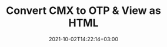 ---
############################# Static ############################
layout: "autogen"
date: 2021-10-02T14:22:14+03:00
draft: false
path: "total/net/conversion/cmx-to-otp/"

############################# Head ############################
head_title: "Convert CMX to OTP in C# VB.NET & View as HTML"
head_description: "Code example to convert CMX to OTP and 100+ other file formats in .NET (C#, VB.NET, ASP.NET & .NET Core) applications. Display the Converted OTP document as HTML viewer."

############################# Header ############################
title: "Convert CMX to OTP & View as HTML"
description: "Programmatically convert CMX to OTP in .NET applications using flexible options to customize the resultant document. Convert the complete document or specific pages based on page numbers or selective page ranges using the .NET document conversion library."

############################# SubMenu ############################
submenu:
    enable: false

############################# Content ############################
content:
    enable: true
    block:
    - title_left: "CMX to OTP Conversion in C# .NET"
      content_left: |
          CMX to OTP file conversion using C#. Add watermark and view the converted document as HTML without using any external software.

          -   Create **Converter** object to convert CMX document
          -   Set the convert options for OTP format
          -   Call **Convert** method of **Converter** class instance for conversion to OTP
          -   Set options for HTML viewer
          -   Create **Viewer** object to view converted OTP as HTML
          
      title_right: "Convert Whole Document or Specific Pages"
      content_right: |
          You require `GroupDocs.Conversion` & `GroupDocs.Viewer` namespaces to convert between a wide range of popular document types such as PDF, Microsoft Word, Excel, PowerPoint, Project, Outlook, HTML, diagrams and image file formats. Explore other [.NET APIs for Office documents](https://products.conholdate.com/total/net/) as offered by Conholdate.Total.
          
          Get the respective assembly files from the [downloads](https://downloads.conholdate.com/total/net) or fetch the whole package from [Nuget](https://www.nuget.org/packages/Conholdate.Total/) to add 'Conholdate.Total` directly in your workspace.
          
      code: |
          ```cs {linenos=false}
          // Convert CMX to OTP using GroupDocs.Conversion API
          // Create Converter object to convert CMX document
          using (Converter converter = new Converter("input.cmx"))
          {
              // set the convert options for OTP format
              var convertOptions = converter.GetPossibleConversions()["otp"].ConvertOptions;

              // convert to OTP format
              converter.Convert("output.otp", convertOptions);
          }

          // Set options for HTML viewer
          HtmlViewOptions viewOptions = HtmlViewOptions.ForEmbeddedResources("output{0}.html");

          // Create Viewer object to view converted OTP as HTML
          using (Viewer viewer = new Viewer("output.otp"))
          {
              viewer.View(viewOptions);
          }
          ```
    - title_left: "Add Watermark to Converted OTP in C#"
      content_left: |
          Accurately convert documents (CMX to OTP) exactly as the original file and apply text or image watermarks to the converted document pages using C# .NET.

          -   Create **Converter** object to convert CMX document
          -   Create new instance of **WatermarkOptions** class
          -   Specify watermark properties (color, width, text, image etc)
          -   Instantiate the proper **ConvertOptions** class
          -   Set **Watermark** property of the **ConvertOptions** instance
          -   Call **Convert** method of **Converter** class instance for conversion to OTP
        
      title_right: "Source Document Information Extraction"
      content_right: |
          The documents information extraction feature not only allows getting the basic information about the source document file but it also supports extracting some valuable file-format specific information such as project start and end dates of a Microsoft Project file, any printing restrictions on a PDF document, list of folders enclosed in an Outlook data file etc. 

          Convert popular document file formats on different operating systems such as Windows, Linux or macOS while using platforms such as Windows Azure, Mono and Xamarin.
          
      code: |
          ```cs {linenos=false}
          // Create Converter object to convert CMX document
          using (Converter converter = new Converter("input.cmx"))
          {
              // Create new instance of WatermarkOptions class
              WatermarkOptions watermark = new WatermarkOptions
              {
                  Text = "Sample watermark",
                  Color = Color.Red,
                  Width = 100,
                  Height = 100,
                  Background = true
              };

              // Instantiate the proper ConvertOptions class
              PdfConvertOptions options = new PdfConvertOptions
              {
                  Watermark = watermark
              };

              // convert to OTP format
              converter.Convert("output.otp", options);
          }
          ```
############################# About Formats ############################
about_formats:
    enable: false
############################# More Formats ############################
more_formats:
    enable: true
    auto: false
    other_out_formats: PDF DOCX DOT DOTX DOTM TXT RTF HTML MHTML XLS XLSX XLSM XLT XLTX XLTM CSV DIF PPT PPTX PPS PPSX POT POTX POTM ODT OTT OTP ODP ODS EMZ WMZ SVGZ TEX DCM WMF BMP PNG GIF JPEG TIFF
############################# Back to top ###############################
back_to_top:
  enable: true
---